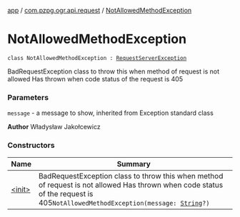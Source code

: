 [app](../../index.md) / [com.pzpg.ogr.api.request](../index.md) / [NotAllowedMethodException](./index.md)

# NotAllowedMethodException

`class NotAllowedMethodException : `[`RequestServerException`](../-request-server-exception/index.md)

BadRequestException class to throw this when method of request is not allowed
Has thrown when code status of the request is 405

### Parameters

`message` - a message to show, inherited from Exception standard class

**Author**
Władysław Jakołcewicz

### Constructors

| Name | Summary |
|---|---|
| [&lt;init&gt;](-init-.md) | BadRequestException class to throw this when method of request is not allowed Has thrown when code status of the request is 405`NotAllowedMethodException(message: `[`String`](https://kotlinlang.org/api/latest/jvm/stdlib/kotlin/-string/index.html)`?)` |
